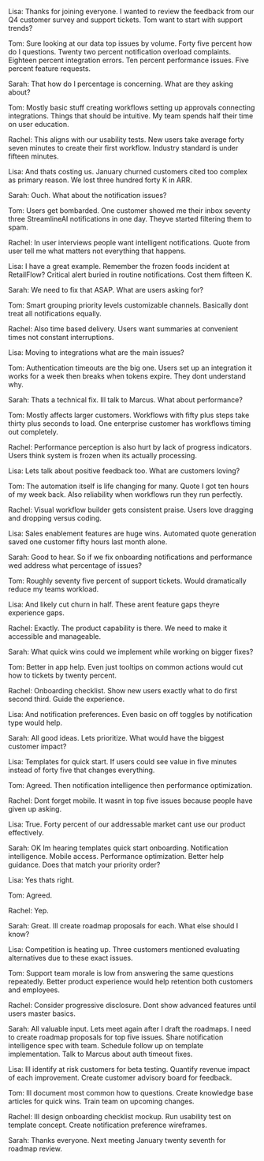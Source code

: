 Lisa: Thanks for joining everyone. I wanted to review the feedback from our Q4 customer survey and support tickets. Tom want to start with support trends?

Tom: Sure looking at our data top issues by volume. Forty five percent how do I questions. Twenty two percent notification overload complaints. Eighteen percent integration errors. Ten percent performance issues. Five percent feature requests.

Sarah: That how do I percentage is concerning. What are they asking about?

Tom: Mostly basic stuff creating workflows setting up approvals connecting integrations. Things that should be intuitive. My team spends half their time on user education.

Rachel: This aligns with our usability tests. New users take average forty seven minutes to create their first workflow. Industry standard is under fifteen minutes.

Lisa: And thats costing us. January churned customers cited too complex as primary reason. We lost three hundred forty K in ARR.

Sarah: Ouch. What about the notification issues?

Tom: Users get bombarded. One customer showed me their inbox seventy three StreamlineAI notifications in one day. Theyve started filtering them to spam.

Rachel: In user interviews people want intelligent notifications. Quote from user tell me what matters not everything that happens.

Lisa: I have a great example. Remember the frozen foods incident at RetailFlow? Critical alert buried in routine notifications. Cost them fifteen K.

Sarah: We need to fix that ASAP. What are users asking for?

Tom: Smart grouping priority levels customizable channels. Basically dont treat all notifications equally.

Rachel: Also time based delivery. Users want summaries at convenient times not constant interruptions.

Lisa: Moving to integrations what are the main issues?

Tom: Authentication timeouts are the big one. Users set up an integration it works for a week then breaks when tokens expire. They dont understand why.

Sarah: Thats a technical fix. Ill talk to Marcus. What about performance?

Tom: Mostly affects larger customers. Workflows with fifty plus steps take thirty plus seconds to load. One enterprise customer has workflows timing out completely.

Rachel: Performance perception is also hurt by lack of progress indicators. Users think system is frozen when its actually processing.

Lisa: Lets talk about positive feedback too. What are customers loving?

Tom: The automation itself is life changing for many. Quote I got ten hours of my week back. Also reliability when workflows run they run perfectly.

Rachel: Visual workflow builder gets consistent praise. Users love dragging and dropping versus coding.

Lisa: Sales enablement features are huge wins. Automated quote generation saved one customer fifty hours last month alone.

Sarah: Good to hear. So if we fix onboarding notifications and performance wed address what percentage of issues?

Tom: Roughly seventy five percent of support tickets. Would dramatically reduce my teams workload.

Lisa: And likely cut churn in half. These arent feature gaps theyre experience gaps.

Rachel: Exactly. The product capability is there. We need to make it accessible and manageable.

Sarah: What quick wins could we implement while working on bigger fixes?

Tom: Better in app help. Even just tooltips on common actions would cut how to tickets by twenty percent.

Rachel: Onboarding checklist. Show new users exactly what to do first second third. Guide the experience.

Lisa: And notification preferences. Even basic on off toggles by notification type would help.

Sarah: All good ideas. Lets prioritize. What would have the biggest customer impact?

Lisa: Templates for quick start. If users could see value in five minutes instead of forty five that changes everything.

Tom: Agreed. Then notification intelligence then performance optimization.

Rachel: Dont forget mobile. It wasnt in top five issues because people have given up asking.

Lisa: True. Forty percent of our addressable market cant use our product effectively.

Sarah: OK Im hearing templates quick start onboarding. Notification intelligence. Mobile access. Performance optimization. Better help guidance. Does that match your priority order?

Lisa: Yes thats right.

Tom: Agreed.

Rachel: Yep.

Sarah: Great. Ill create roadmap proposals for each. What else should I know?

Lisa: Competition is heating up. Three customers mentioned evaluating alternatives due to these exact issues.

Tom: Support team morale is low from answering the same questions repeatedly. Better product experience would help retention both customers and employees.

Rachel: Consider progressive disclosure. Dont show advanced features until users master basics.

Sarah: All valuable input. Lets meet again after I draft the roadmaps. I need to create roadmap proposals for top five issues. Share notification intelligence spec with team. Schedule follow up on template implementation. Talk to Marcus about auth timeout fixes.

Lisa: Ill identify at risk customers for beta testing. Quantify revenue impact of each improvement. Create customer advisory board for feedback.

Tom: Ill document most common how to questions. Create knowledge base articles for quick wins. Train team on upcoming changes.

Rachel: Ill design onboarding checklist mockup. Run usability test on template concept. Create notification preference wireframes.

Sarah: Thanks everyone. Next meeting January twenty seventh for roadmap review.